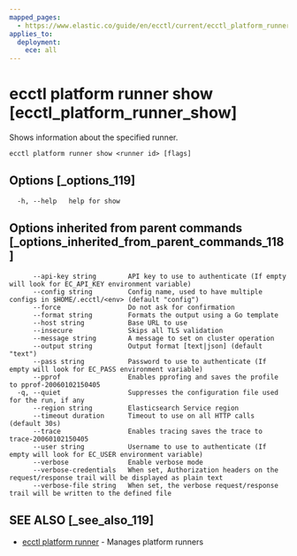 ```yaml
---
mapped_pages:
  - https://www.elastic.co/guide/en/ecctl/current/ecctl_platform_runner_show.html
applies_to:
  deployment:
    ece: all
---
```


# ecctl platform runner show [ecctl_platform_runner_show]

Shows information about the specified runner.

```
ecctl platform runner show <runner id> [flags]
```


## Options [_options_119]

```
  -h, --help   help for show
```


## Options inherited from parent commands [_options_inherited_from_parent_commands_118]

```
      --api-key string        API key to use to authenticate (If empty will look for EC_API_KEY environment variable)
      --config string         Config name, used to have multiple configs in $HOME/.ecctl/<env> (default "config")
      --force                 Do not ask for confirmation
      --format string         Formats the output using a Go template
      --host string           Base URL to use
      --insecure              Skips all TLS validation
      --message string        A message to set on cluster operation
      --output string         Output format [text|json] (default "text")
      --pass string           Password to use to authenticate (If empty will look for EC_PASS environment variable)
      --pprof                 Enables pprofing and saves the profile to pprof-20060102150405
  -q, --quiet                 Suppresses the configuration file used for the run, if any
      --region string         Elasticsearch Service region
      --timeout duration      Timeout to use on all HTTP calls (default 30s)
      --trace                 Enables tracing saves the trace to trace-20060102150405
      --user string           Username to use to authenticate (If empty will look for EC_USER environment variable)
      --verbose               Enable verbose mode
      --verbose-credentials   When set, Authorization headers on the request/response trail will be displayed as plain text
      --verbose-file string   When set, the verbose request/response trail will be written to the defined file
```


## SEE ALSO [_see_also_119]

* [ecctl platform runner](/reference/ecctl_platform_runner.md) - Manages platform runners
